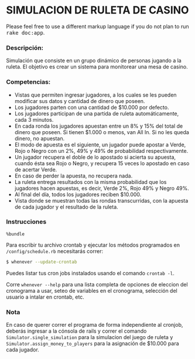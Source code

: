 # SIMULACION DE RULETA DE CASINO 

Please feel free to use a different markup language if you do not plan to run
<tt>rake doc:app</tt>.

### Descripción:

Simulación que consiste en un grupo dinámico de personas jugando a la ruleta. El objetivo es crear un sistema para monitorear una mesa de casino.

### Competencias:
* Vistas que permiten ingresar jugadores, a los cuales se les pueden modificar sus datos y cantidad de dinero que poseen.
* Los jugadores parten con una cantidad de $10.000 por defecto.
* Los jugadores participan de una partida de ruleta automáticamente, cada 3 minutos.
* En cada ronda los jugadores apuestan entre un 8% y 15% del total de dinero que poseen. Si tienen $1.000 o menos, van All In. Si no les queda dinero, no apuestan.
* El modo de apuesta es el siguiente, un jugador puede apostar a Verde, Rojo o Negro con un 2%, 49% y 49% de probabilidad respectivamente.
* Un jugador recupera el doble de lo apostado si acierta su apuesta, cuando ésta sea Rojo o Negro, y recupera 15 veces lo apostado en caso de acertar Verde.
* En caso de perder la apuesta, no recupera nada.
* La ruleta entrega resultados con la misma probabilidad que los jugadores hacen apuestas, es decir, Verde 2%, Rojo 49% y Negro 49%.
* Al final del día, todos los jugadores reciben $10.000.
* Vista donde se muestran todas las rondas transcurridas, con la apuesta de cada jugador y el resultado de la ruleta.

### Instrucciones

```
%bundle
```

Para escribir tu archivo crontab y ejecutar los métodos programados en `/config/schedule.rb` necesitarás correr:

```sh
$ whenever --update-crontab
```

Puedes listar tus cron jobs instalados usando el comando `crontab -l`.

Corre `whenever --help` para una lista completa de opciones de eleccion del cronograma a usar, seteo de variables en el cronograma, selección del usuario a intalar en crontab, etc. 

### Nota

En caso de querer correr el programa de forma independiente al cronjob, deberás ingresar a la cónsola de rails y correr el comando ```Simulator.single_simulation``` para la simulacion del juego de ruleta y ```Simulator.assign_money_to_players``` para la asignación de $10.000 para cada jugador.